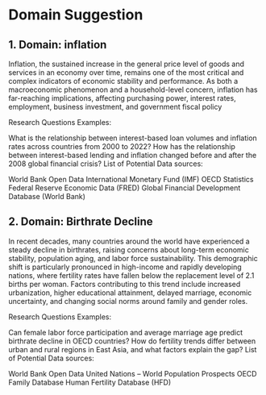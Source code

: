 # Domain Suggestion

## 1. Domain: inflation

Inflation, the sustained increase in the general price level of goods and services
in an economy over time, remains one of the most critical and complex indicators
of economic stability and performance. As both a macroeconomic phenomenon and a
household-level concern, inflation has far-reaching implications, affecting
purchasing power, interest rates, employment, business investment, and government
fiscal policy

Research Questions Examples:

What is the relationship between interest-based loan volumes and inflation rates
across countries from 2000 to 2022?
How has the relationship between interest-based lending and inflation changed
before and after the 2008 global financial crisis?
List of Potential Data sources:

World Bank Open Data
International Monetary Fund (IMF)
OECD Statistics
Federal Reserve Economic Data (FRED)
Global Financial Development Database (World Bank)

## 2. Domain: Birthrate Decline

In recent decades, many countries around the world have experienced a steady
decline in birthrates, raising concerns about long-term economic stability,
population aging, and labor force sustainability. This demographic shift is
particularly pronounced in high-income and rapidly developing nations, where
fertility rates have fallen below the replacement level of 2.1 births per woman.
Factors contributing to this trend include increased urbanization, higher
educational attainment, delayed marriage, economic uncertainty, and changing
social norms around family and gender roles.

Research Questions Examples:

Can female labor force participation and average marriage age predict birthrate
decline in OECD countries?
How do fertility trends differ between urban and rural regions in East Asia, and
what factors explain the gap?
List of Potential Data sources:

World Bank Open Data
United Nations – World Population Prospects
OECD Family Database
Human Fertility Database (HFD)
